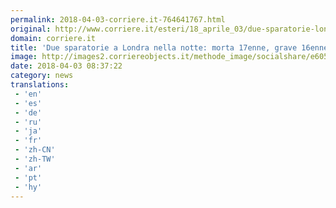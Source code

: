 ```yaml
---
permalink: 2018-04-03-corriere.it-764641767.html
original: http://www.corriere.it/esteri/18_aprile_03/due-sparatorie-londra-notte-morta-17enne-grave-16enne-b1dcdede-3715-11e8-b6e2-a808a444e7a2.shtml
domain: corriere.it
title: 'Due sparatorie a Londra nella notte: morta 17enne, grave 16enne'
image: http://images2.corriereobjects.it/methode_image/socialshare/e6057ac6-3716-11e8-b6e2-a808a444e7a2.jpg
date: 2018-04-03 08:37:22
category: news
translations: 
 - 'en'
 - 'es'
 - 'de'
 - 'ru'
 - 'ja'
 - 'fr'
 - 'zh-CN'
 - 'zh-TW'
 - 'ar'
 - 'pt'
 - 'hy'
---
```



